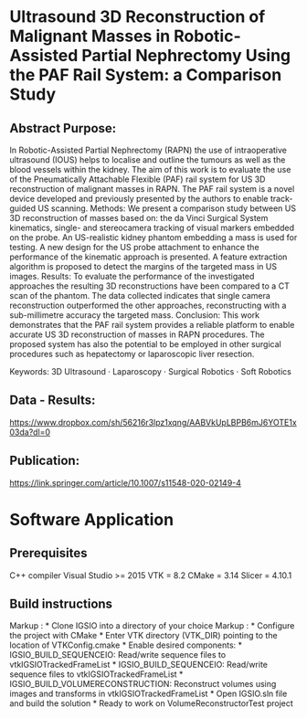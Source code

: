 # Ultrasound 3D Reconstruction of Malignant Masses in Robotic-Assisted Partial Nephrectomy Using the PAF Rail System: a Comparison Study
## Abstract Purpose: 
In Robotic-Assisted Partial Nephrectomy (RAPN) the use
of intraoperative ultrasound (IOUS) helps to localise and outline the tumours as
well as the blood vessels within the kidney. The aim of this work is to evaluate
the use of the Pneumatically Attachable Flexible (PAF) rail system for US 3D
reconstruction of malignant masses in RAPN. The PAF rail system is a novel device developed and previously presented by the authors to enable track-guided US
scanning. Methods: We present a comparison study between US 3D reconstruction
of masses based on: the da Vinci Surgical System kinematics, single- and stereocamera tracking of visual markers embedded on the probe. An US-realistic kidney
phantom embedding a mass is used for testing. A new design for the US probe
attachment to enhance the performance of the kinematic approach is presented.
A feature extraction algorithm is proposed to detect the margins of the targeted
mass in US images. Results: To evaluate the performance of the investigated approaches the resulting 3D reconstructions have been compared to a CT scan of
the phantom. The data collected indicates that single camera reconstruction outperformed the other approaches, reconstructing with a sub-millimetre accuracy
the targeted mass. Conclusion: This work demonstrates that the PAF rail system
provides a reliable platform to enable accurate US 3D reconstruction of masses in
RAPN procedures. The proposed system has also the potential to be employed in
other surgical procedures such as hepatectomy or laparoscopic liver resection.

Keywords: 3D Ultrasound · Laparoscopy · Surgical Robotics · Soft Robotics

## Data - Results:
https://www.dropbox.com/sh/56216r3lpz1xqng/AABVkUpLBPB6mJ6YOTE1x03da?dl=0

## Publication:
https://link.springer.com/article/10.1007/s11548-020-02149-4

# Software Application

## Prerequisites
C++ compiler
Visual Studio >= 2015
VTK = 8.2
CMake = 3.14
Slicer = 4.10.1

## Build instructions
Markup : * Clone IGSIO into a directory of your choice
Markup : * Configure the project with CMake
              * Enter VTK directory (VTK_DIR) pointing to the location of VTKConfig.cmake
              * Enable desired components:
                * IGSIO_BUILD_SEQUENCEIO: Read/write sequence files to vtkIGSIOTrackedFrameList
                * IGSIO_BUILD_SEQUENCEIO: Read/write sequence files to vtkIGSIOTrackedFrameList
                * IGSIO_BUILD_VOLUMERECONSTRUCTION: Reconstruct volumes using images and transforms in vtkIGSIOTrackedFrameList
              * Open IGSIO.sln file and build the solution
              * Ready to work on VolumeReconstructorTest project

